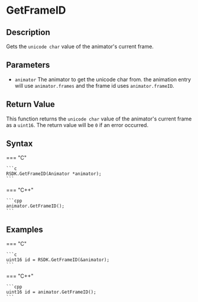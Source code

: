 # GetFrameID

## Description
Gets the `unicode char` value of the animator's current frame.

## Parameters

- `animator`
The animator to get the unicode char from. the animation entry will use `animator.frames` and the frame id uses `animator.frameID`.

## Return Value
This function returns the `unicode char` value of the animator's current frame as a `uint16`. The return value will be `0` if an error occurred.

## Syntax
=== "C"

	```c
	RSDK.GetFrameID(Animator *animator);
	```

=== "C++"

	```cpp
	animator.GetFrameID();
	```

## Examples
=== "C"

	```c
	uint16 id = RSDK.GetFrameID(&animator);
	```

=== "C++"

	```cpp
	uint16 id = animator.GetFrameID();
	```